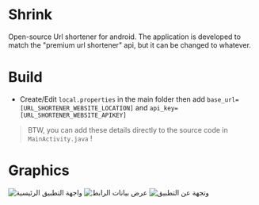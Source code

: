 # Shrink
Open-source Url shortener for android.
The application is developed to match the "premium url shortener" api, but it can be changed to whatever.

# Build
- Create/Edit `local.properties` in the main folder then add `base_url=[URL_SHORTENER_WEBSITE_LOCATION]` and `api_key=[URL_SHORTENER_WEBSITE_APIKEY]`
> BTW, you can add these details directly to the source code in `MainActivity.java` !

# Graphics
![واجهة التطبيق الرئيسية](https://e.top4top.io/p_24251ta2j1.jpeg)
![عرض بيانات الرابط](https://f.top4top.io/p_24257vae92.jpeg)
![وتجهة عن التطبيق](https://g.top4top.io/p_2425l7nch3.jpeg)
